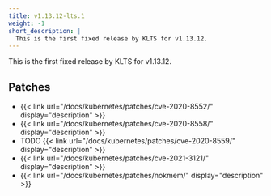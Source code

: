 ```yaml
---
title: v1.13.12-lts.1
weight: -1
short_description: |
  This is the first fixed release by KLTS for v1.13.12.
---
```


This is the first fixed release by KLTS for v1.13.12.

## Patches

- {{< link url="/docs/kubernetes/patches/cve-2020-8552/" display="description" >}}
- {{< link url="/docs/kubernetes/patches/cve-2020-8558/" display="description" >}}
- TODO {{< link url="/docs/kubernetes/patches/cve-2020-8559/" display="description" >}}
- {{< link url="/docs/kubernetes/patches/cve-2021-3121/" display="description" >}}
- {{< link url="/docs/kubernetes/patches/nokmem/" display="description" >}}